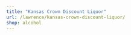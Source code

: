 ```yaml
---
title: "Kansas Crown Discount Liquor"
url: /lawrence/kansas-crown-discount-liquor/
shop: alcohol
---
```

